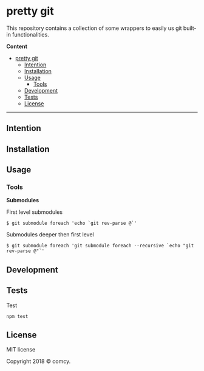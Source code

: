 # pretty git

This repository contains a collection of some wrappers to easily us git built-in functionalities.

**Content**

- [pretty git](#pretty-git)
  - [Intention](#intention)
  - [Installation](#installation)
  - [Usage](#usage)
    - [Tools](#tools)
  - [Development](#development)
  - [Tests](#tests)
  - [License](#license)

---


## Intention


## Installation


## Usage

### Tools

**Submodules**

First level submodules

```
$ git submodule foreach 'echo `git rev-parse @`' 
```
Submodules deeper then first level

```
$ git submodule foreach 'git submodule foreach --recursive `echo "git rev-parse @"`'
```

## Development




## Tests

Test

```
npm test
```


## License

MIT license

Copyright 2018 © comcy.


